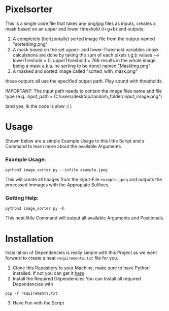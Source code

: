 # Pixelsorter
This is a single code file that takes any png/jpg files as inputs, creates a mask based on an upper and lower threshold (r+g+b) and outputs:

1. A completely (horizontally) sorted image file from the output named "sortedImg.png"
2. A mask based on the set upper- and lower-Threshold variables (mask calculations are done by taking the sum of each pixels r,g,b values --> lowerTreshold = 0, upperThreshold = 766 results in the whole image being a mask a.k.a. no sorting to be done) named "MaskImg.png"
3. A masked and sorted image called "sorted_with_mask.png"


these outputs all use the specified output path. Play aound with thresholds. 

IMPORTANT:
The input path needs to contain the image files name and file type (e.g. input_path = C:/users/desktop/random_folder/input_image.png")


(and yes, ik the code is slow :(  )


# Usage

Shown below are a simple Example Usage to this little Script and a Command to learn more about the available Arguments
### Example Usage:
```console
python3 image_sorter.py --infile example.jpeg
```

This will create all Images from the Input-File `example.jpeg` and outputs the processed Immages with the Appropiate Suffixes.

### Getting Help:

```console
python3 image_sorter.py -h
```

This neat little Command will output all available Arguments and Positionals.


# Installation

Installation of Dependencies is really simple with this Project as we went forward to create a neat `requirements.txt` file for you.

1. Clone this Repository to your Machine, make sure to have Python installed.
	If not you can get it [here](https://www.python.org/downloads/)
2. Install the Required Dependencies
	You can Install all required Dependencies with
```console
pip -r requirements.txt
```
3. Have Fun with the Script